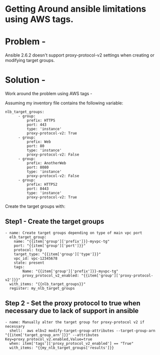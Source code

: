 # Getting Around ansible limitations using AWS tags.

# Problem -
Ansible 2.6.2 doesn't support proxy-protocol-v2 settings when creating or modifying target groups.

# Solution -
Work around the problem using AWS tags -

Assuming my inventory file contains the following variable:

```
nlb_target_groups:
      - group:
          prefix: HTTPS
          port: 443
          type: 'instance'
          proxy-protocol-v2: True
      - group:
          prefix: Web
          port: 80
          type: 'instance'
          proxy-protocol-v2: False
      - group:
          prefix: AnotherWeb
          port: 8080
          type: 'instance'
          proxy-protocol-v2: False
      - group:
          prefix: HTTPS2
          port: 8443
          type: 'instance'
          proxy-protocol-v2: True
```
Create the target groups with:
## Step1  - Create the target groups
```
- name: Create target groups depending on type of main vpc port
  elb_target_group:
    name: "{{item['group']['prefix']}}-myvpc-tg"
    port: "{{item['group']['port']}}"
    protocol: tcp
    target_type: "{{item['group']['type']}}"
    vpc_id: vpc-12345678
    state: present
    tags:
        Name: "{{item['group']['prefix']}}-myvpc-tg"
        proxy_protocol_v2_enabled: "{{item['group']['proxy-protocol-v2']}}"
  with_items: "{{nlb_target_groups}}"
  register: my_nlb_target_groups
``` 
## Step 2 - Set the proxy protocol to true when necessary due to lack of support in ansible
```
- name: Manually alter the target group for proxy-protocol v2 if necessary
  shell:  aws elbv2 modify-target-group-attributes --target-group-arn "{{item['target_group_arn']}}" --attributes Key=proxy_protocol_v2.enabled,Value=true
  when: item['tags']['proxy_protocol_v2_enabled'] == "True"
  with_items: "{{my_nlb_target_groups['results']}} 
```
